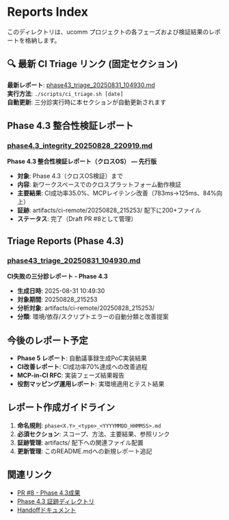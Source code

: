 # Reports Index

このディレクトリは、ucomm プロジェクトの各フェーズおよび検証結果のレポートを格納します。

## 🔍 最新 CI Triage リンク (固定セクション)

**最新レポート**: [phase43_triage_20250831_104930.md](./triage/phase43_triage_20250831_104930.md)  
**実行方法**: `./scripts/ci_triage.sh [date]`  
**自動更新**: 三分診実行時に本セクションが自動更新されます

## Phase 4.3 整合性検証レポート

### [phase4.3_integrity_20250828_220919.md](./phase4.3_integrity_20250828_220919.md)
**Phase 4.3 整合性検証レポート（クロスOS） — 先行版**

- **対象**: Phase 4.3（クロスOS検証）まで
- **内容**: 新ワークスペースでのクロスプラットフォーム動作検証
- **主要結果**: CI成功率35.0%、MCPレイテンシ改善（783ms→125ms、84%向上）
- **証跡**: artifacts/ci-remote/20250828_215253/ 配下に200+ファイル
- **ステータス**: 完了（Draft PR #8として管理）

## Triage Reports (Phase 4.3)

### [phase43_triage_20250831_104930.md](./triage/phase43_triage_20250831_104930.md)
**CI失敗の三分診レポート - Phase 4.3**

- **生成日時**: 2025-08-31 10:49:30
- **対象期間**: 20250828_215253  
- **分析対象**: artifacts/ci-remote/20250828_215253/
- **分類**: 環境/依存/スクリプトエラーの自動分類と改善提案

## 今後のレポート予定

- **Phase 5 レポート**: 自動議事録生成PoC実装結果
- **CI改善レポート**: CI成功率70%達成への改善過程
- **MCP-in-CI RFC**: 実装フェーズ結果報告
- **役割マッピング運用レポート**: 実環境適用とテスト結果

## レポート作成ガイドライン

1. **命名規則**: `phase<X.Y>_<type>_<YYYYMMDD_HHMMSS>.md`
2. **必須セクション**: スコープ、方法、主要結果、参照リンク
3. **証跡管理**: artifacts/ 配下への関連ファイル配置
4. **更新管理**: このREADME.mdへの新規レポート追記

## 関連リンク

- [PR #8 - Phase 4.3成果](https://github.com/Driedsandwich/ucomm/pull/8)
- [Phase 4.3 証跡ディレクトリ](../../artifacts/ci-remote/20250828_215253/)
- [Handoffドキュメント](../handoffs/)